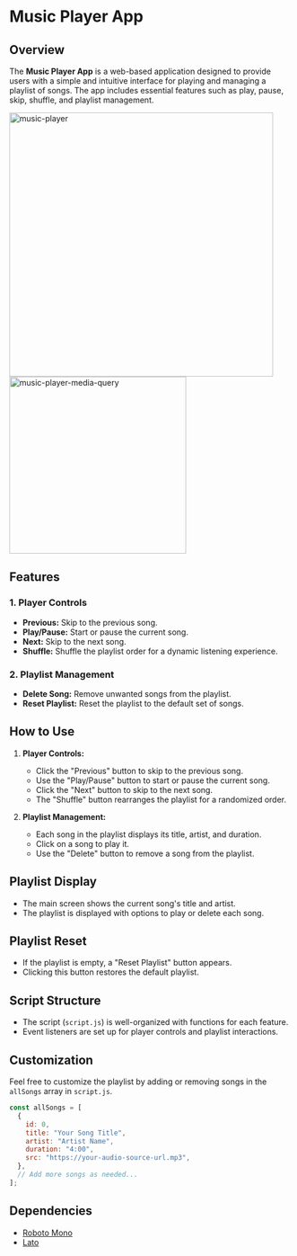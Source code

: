 # Music Player App

## Overview

The **Music Player App** is a web-based application designed to provide users with a simple and intuitive interface for playing and managing a playlist of songs. The app includes essential features such as play, pause, skip, shuffle, and playlist management.

<img width="470" alt="music-player" src="https://github.com/Erikote04/Music-Player/assets/126704751/c43076f8-b37e-41eb-b74a-074f0f1caeb8">
<img width="315" alt="music-player-media-query" src="https://github.com/Erikote04/Music-Player/assets/126704751/8185836b-3333-44ff-a515-463d44fad40d">


## Features

### 1. Player Controls

- **Previous:** Skip to the previous song.
- **Play/Pause:** Start or pause the current song.
- **Next:** Skip to the next song.
- **Shuffle:** Shuffle the playlist order for a dynamic listening experience.

### 2. Playlist Management

- **Delete Song:** Remove unwanted songs from the playlist.
- **Reset Playlist:** Reset the playlist to the default set of songs.

## How to Use

1. **Player Controls:**
   - Click the "Previous" button to skip to the previous song.
   - Use the "Play/Pause" button to start or pause the current song.
   - Click the "Next" button to skip to the next song.
   - The "Shuffle" button rearranges the playlist for a randomized order.

2. **Playlist Management:**
   - Each song in the playlist displays its title, artist, and duration.
   - Click on a song to play it.
   - Use the "Delete" button to remove a song from the playlist.

## Playlist Display

- The main screen shows the current song's title and artist.
- The playlist is displayed with options to play or delete each song.

## Playlist Reset

- If the playlist is empty, a "Reset Playlist" button appears.
- Clicking this button restores the default playlist.

## Script Structure

- The script (`script.js`) is well-organized with functions for each feature.
- Event listeners are set up for player controls and playlist interactions.

## Customization

Feel free to customize the playlist by adding or removing songs in the `allSongs` array in `script.js`.

```javascript
const allSongs = [
  {
    id: 0,
    title: "Your Song Title",
    artist: "Artist Name",
    duration: "4:00",
    src: "https://your-audio-source-url.mp3",
  },
  // Add more songs as needed...
];
```

## Dependencies

- [Roboto Mono](https://fonts.googleapis.com/css2?family=Roboto+Mono&display=swap)
- [Lato](https://fonts.googleapis.com/css2?family=Lato&family=Roboto+Mono&display=swap)

